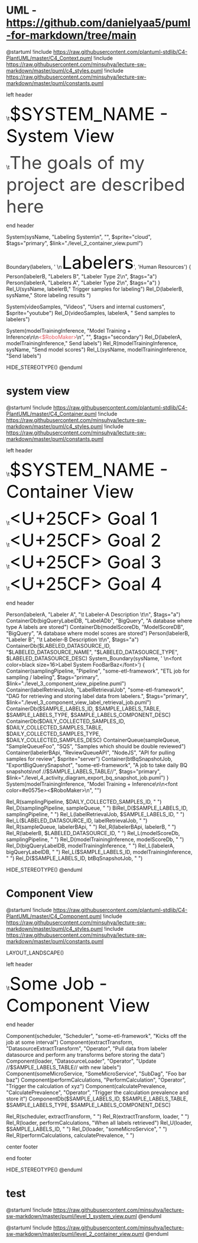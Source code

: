 # UML - https://github.com/danielyaa5/puml-for-markdown/tree/main

@startuml
!include https://raw.githubusercontent.com/plantuml-stdlib/C4-PlantUML/master/C4_Context.puml
!include https://raw.githubusercontent.com/minsuhya/lecture-sw-markdown/master/puml/c4_styles.puml
!include https://raw.githubusercontent.com/minsuhya/lecture-sw-markdown/master/puml/constants.puml

left header

\t<font size=22 color=black>$SYSTEM_NAME - System View</font>

\t<font size=14 color=#484848>The goals of my project are described here</font>

end header

System(sysName, "Labeling System\n", "", $sprite="cloud", $tags="primary", $link="./level_2_container_view.puml")

Boundary(labelers, ' \n<font color=black size=16>Labelers</font>', 'Human Resources') {
    Person(labelerB, "Labelers B", "Labeler Type 2\n", $tags="a")
    Person(labelerA, "Labelers A", "Labeler Type 2\n", $tags="a")
}
Rel_U(sysName, labelerB,"  Trigger samples for labeling")
Rel_D(labelerB, sysName," Store labeling results        ")

System(videoSamples, "Videos", "Users and internal customers", $sprite="youtube")
Rel_D(videoSamples, labelerA, " Send samples to labelers")

System(modelTrainingInference, "Model Training + Inference\n\n<font color=#e0575e><$RoboMaker></font>\n", "", $tags="secondary")
Rel_D(labelerA, modelTrainingInference," Send labels")
Rel_R(modelTrainingInference, sysName, "Send model scores")
Rel_L(sysName, modelTrainingInference, "Send labels")

HIDE_STEREOTYPE()
@enduml

#  system view

@startuml
!include https://raw.githubusercontent.com/plantuml-stdlib/C4-PlantUML/master/C4_Container.puml
!include https://raw.githubusercontent.com/minsuhya/lecture-sw-markdown/master/puml/c4_styles.puml
!include https://raw.githubusercontent.com/minsuhya/lecture-sw-markdown/master/puml/constants.puml


left header

\t<font size=22 color=black>$SYSTEM_NAME - Container View</font>

\t<font size=14 color=black><U+25CF>  Goal 1</font>
\t<font size=14 color=black><U+25CF>  Goal 2</font>
\t<font size=14 color=black><U+25CF>  Goal 3</font>
\t<font size=14 color=black><U+25CF>  Goal 4</font>





end header


Person(labelerA, "Labeler A", "\t     Labeler-A Description     \t\n", $tags="a")
ContainerDb(bigQueryLabelDB, "LabelADb", "BigQuery", "A database where type A labels are stored")
ContainerDb(modelScoreDb, "ModelScoreDB", "BigQuery", "A database where model scores are stored")
Person(labelerB, "Labeler B", "\t     Labeler-B Description     \t\n", $tags="a")
ContainerDb($LABELED_DATASOURCE_ID, "$LABELED_DATASOURCE_NAME", "$LABELED_DATASOURCE_TYPE", $LABELED_DATASOURCE_DESC)
System_Boundary(sysName, ' \n<font color=black size=16>Label System FooBarBaz</font>') {
    Container(samplingPipeline, "Pipeline", "some-etl-framework", "ETL job for sampling / labeling", $tags="primary", $link="./level_3_component_view_pipeline.puml")
    Container(labelRetrievalJob, "LabelRetrievalJob", "some-etl-framework", "DAG for retrieving and storing label data from labelers.", $tags="primary", $link="./level_3_component_view_label_retrieval_job.puml")
    ContainerDb($SAMPLE_LABELS_ID, $SAMPLE_LABELS_TABLE, $SAMPLE_LABELS_TYPE, $SAMPLE_LABELS_COMPONENT_DESC)
    ContainerDb($DAILY_COLLECTED_SAMPLES_ID, $DAILY_COLLECTED_SAMPLES_TABLE, $DAILY_COLLECTED_SAMPLES_TYPE, $DAILY_COLLECTED_SAMPLES_DESC)
    ContainerQueue(sampleQueue, "SampleQueueFoo", "SQS", "Samples which should be double reviewed")
    Container(labelerBApi, "ReviewQueueAPI", "NodeJS", "API for pulling samples for review", $sprite="server")
    Container(btBqSnapshotJob, "ExportBigQuerySnapshot", "some-etl-framework", "A job to take daily BQ snapshots\nof //$SAMPLE_LABELS_TABLE//", $tags="primary", $link="./level_4_activity_diagram_export_bq_snapshot_job.puml")
}
System(modelTrainingInference, "Model Training + Inference\n\n<font color=#e0575e><$RoboMaker></font>\n", "")

Rel_R(samplingPipeline, $DAILY_COLLECTED_SAMPLES_ID, " ")
Rel_D(samplingPipeline, sampleQueue, " ")
BiRel_D($SAMPLE_LABELS_ID, samplingPipeline, " ")
Rel_L(labelRetrievalJob, $SAMPLE_LABELS_ID, " ")
Rel_L($LABELED_DATASOURCE_ID, labelRetrievalJob, " ")
Rel_R(sampleQueue, labelerBApi, " ")
Rel_R(labelerBApi, labelerB, " ")
Rel_R(labelerB, $LABELED_DATASOURCE_ID, " ")
Rel_L(modelScoreDb, samplingPipeline, " ")
Rel_D(modelTrainingInference, modelScoreDb, " ")
Rel_D(bigQueryLabelDB, modelTrainingInference, " ")
Rel_L(labelerA, bigQueryLabelDB, " ")
Rel_L($SAMPLE_LABELS_ID, modelTrainingInference, " ")
Rel_D($SAMPLE_LABELS_ID, btBqSnapshotJob, " ")

HIDE_STEREOTYPE()
@enduml

# Component View

@startuml
!include https://raw.githubusercontent.com/plantuml-stdlib/C4-PlantUML/master/C4_Component.puml
!include https://raw.githubusercontent.com/minsuhya/lecture-sw-markdown/master/puml/c4_styles.puml
!include https://raw.githubusercontent.com/minsuhya/lecture-sw-markdown/master/puml/constants.puml

LAYOUT_LANDSCAPE()

left header

\t<font size=22 color=black>Some Job - Component View</font>

end header


Component(scheduler, "Scheduler", "some-etl-framework", "Kicks off the job at some interval")
Component(extractTransform, "DatasourceExtractTransform", "Operator", "Pull data from labeler datasource and perform any transforms before storing the data")
Component(loader, "DatasourceLoader", "Operator", "Update //$SAMPLE_LABELS_TABLE// with new labels")
Component(someMicroService, "SomeMicroService", "SubDag", "Foo bar baz")
Component(performCalculations, "PerformCalculation", "Operator", "Trigger the calculation of xyz")
Component(calculatePrevalence, "CalculatePrevalence", "Operator", "Trigger the calculation prevalence and store it")
ComponentDb($SAMPLE_LABELS_ID, $SAMPLE_LABELS_TABLE, $SAMPLE_LABELS_TYPE, $SAMPLE_LABELS_COMPONENT_DESC)

Rel_R(scheduler, extractTransform, " ")
Rel_R(extractTransform, loader, " ")
Rel_R(loader, performCalculations, "When all labels retrieved")
Rel_U(loader, $SAMPLE_LABELS_ID, " ")
Rel_D(loader, "someMicroService", " ")
Rel_R(performCalculations, calculatePrevalence, " ")

center footer



end footer

HIDE_STEREOTYPE()
@enduml

# test

@startuml
!include https://raw.githubusercontent.com/minsuhya/lecture-sw-markdown/master/puml/level_1_system_view.puml
@enduml

@startuml
!include https://raw.githubusercontent.com/minsuhya/lecture-sw-markdown/master/puml/level_2_container_view.puml
@enduml
